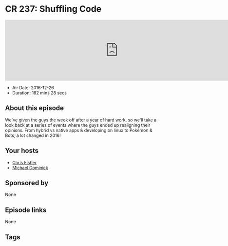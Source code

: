 # CR 237: Shuffling Code

<iframe src="https://player.fireside.fm/v2/MLf2ZzhC+Aed12Qc5?theme=dark" width="740" height="200" frameborder="0" scrolling="no"></iframe>

* Air Date: 2016-12-26
* Duration: 182 mins 28 secs

## About this episode

We've given the guys the week off after a year of hard work, so we'll take a look back at a series of events where the guys ended up realigning their opinions. From hybrid vs native apps & developing on linux to Pokémon & Bots, a lot changed in 2016!

## Your hosts
* [Chris Fisher](https://coder.show/hosts/chrislas)
* [Michael Dominick](https://coder.show/hosts/michael)

## Sponsored by

None



## Episode links

None



## Tags

